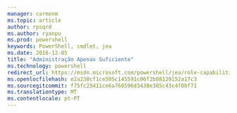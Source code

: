 ```yaml
---
manager: carmonm
ms.topic: article
author: rpsqrd
ms.author: ryanpu
ms.prod: powershell
keywords: PowerShell, cmdlet, jea
ms.date: 2016-12-05
title: "Administração Apenas Suficiente"
ms.technology: powershell
redirect_url: https://msdn.microsoft.com/powershell/jea/role-capabilities
ms.openlocfilehash: e2a230cf1ce505c145591c06f2b08129152a17c3
ms.sourcegitcommit: f75fc25411ce6a768596d3438e385c43c4f0bf71
ms.translationtype: MT
ms.contentlocale: pt-PT
---
```

